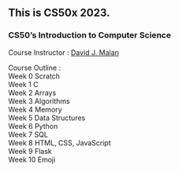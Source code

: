 ## This is CS50x 2023.
### CS50’s Introduction to Computer Science

Course Instructor : [David J. Malan](https://cs.harvard.edu/malan/)

Course Outline :  
Week 0 Scratch  
Week 1 C  
Week 2 Arrays  
Week 3 Algorithms  
Week 4 Memory  
Week 5 Data Structures  
Week 6 Python  
Week 7 SQL  
Week 8 HTML, CSS, JavaScript  
Week 9 Flask  
Week 10 Emoji  
